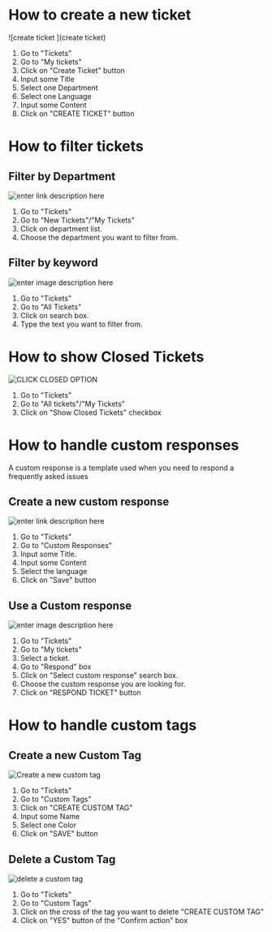 How to create a new ticket
=======

![create ticket ](create ticket)
 1. Go to "Tickets"
 2. Go to "My tickets"
 3. Click on "Create Ticket" button
 4. Input some Title 
 5. Select one Department
 6. Select one Language
 7. Input some Content
 8. Click on "CREATE TICKET" button 

How to filter tickets
=======

## Filter by Department ##

![enter link description here](http://i.imgur.com/pDNfQHS.gif)
 
 1. Go to "Tickets"
 2. Go to "New Tickets"/"My Tickets"
 3. Click on department list.
 4. Choose the department you want to filter from.
 
## Filter by keyword ##
 
![enter image description here](http://i.imgur.com/u28576E.gif)
 
 1. Go to "Tickets"
 2. Go to "All Tickets"
 3. Click on search box. 
 4. Type the text you want to filter from.

How to show Closed Tickets
=======

![CLICK CLOSED OPTION](https://s3.amazonaws.com/opensupports/wiki-images/view_tickets.gif)
 1. Go to "Tickets"
 2. Go to "All tickets"/"My Tickets"
 3. Click on "Show Closed Tickets" checkbox

How to handle custom responses
=======

A custom response is a template used when you need to respond a frequently asked issues
## Create a new custom response ##

![enter link description here](https://s3.amazonaws.com/opensupports/wiki-images/CustomResponse.gif)

 1. Go to "Tickets"
 2. Go to "Custom Responses"
 3. Input some Title.
 4. Input some Content
 5. Select the language
 6. Click on "Save" button
 
## Use a Custom response  ##
 
![enter image description here](https://s3.amazonaws.com/opensupports/wiki-images/UseCustomResponse.gif)
 
 1. Go to "Tickets"
 2. Go to "My tickets"
 3. Select a ticket.
 4. Go to "Respond" box
 5. Click on "Select custom response" search box. 
 6. Choose the custom response you are looking for.
 7. Click on "RESPOND TICKET" button

How to handle custom tags
=======

## Create a new Custom Tag ##
 
![Create a new custom tag ](https://s3.amazonaws.com/opensupports/wiki-images/create-ticket-admin.gif)
 
 1. Go to "Tickets"
 2. Go to "Custom Tags"
 3. Click on "CREATE CUSTOM TAG"
 4. Input some Name
 5. Select one Color
 6. Click on "SAVE" button

## Delete a Custom Tag ##
 
![delete a custom tag ](https://s3.amazonaws.com/opensupports/wiki-images/delete-custom-tags.gif)
 
 1. Go to "Tickets"
 2. Go to "Custom Tags"
 3. Click on the cross of the tag you want to delete "CREATE CUSTOM TAG"
 4. Click on "YES" button of the "Confirm action" box